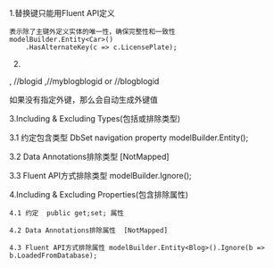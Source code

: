 1.替换键<AlternateKey>只能用Fluent API定义

    表示除了主键外定义实体的唯一性，确保完整性和一致性
    modelBuilder.Entity<Car>()
        .HasAlternateKey(c => c.LicensePlate);
2.
<primary key property name>, //blogid
<navigation property name><primary key property name>,//myblogblogid
or
<principalentity name><primary key property name> //blogblogid

如果没有指定外键，那么会自动生成外键值
<navigationproperty name><principal key property name>

3.Including & Excluding Types(包括或排除类型)
 
  3.1 约定包含类型  DbSet navigation property  modelBuilder.Entity<AuditEntry>();
  
  3.2 Data Annotations排除类型  [NotMapped]

  3.3 Fluent API方式排除类型 modelBuilder.Ignore<BlogMetadata>();

4.Including & Excluding Properties(包含排除属性)

    4.1 约定  public get;set; 属性

    4.2 Data Annotations排除属性  [NotMapped]

    4.3 Fluent API方式排除属性 modelBuilder.Entity<Blog>().Ignore(b => b.LoadedFromDatabase);